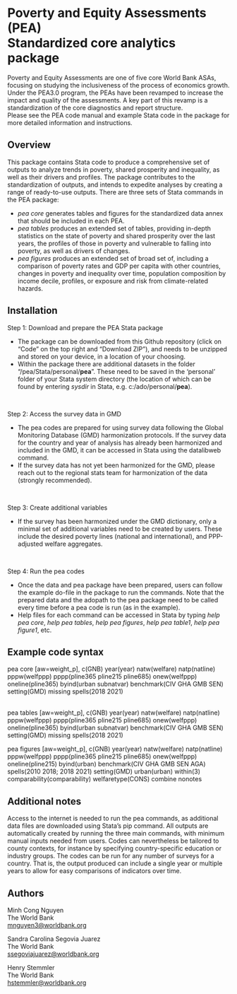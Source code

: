 # Poverty and Equity Assessments (PEA) <br/> Standardized core analytics package
Poverty and Equity Assessments are one of five core World Bank ASAs, focusing on studying the inclusiveness of the process of economics growth. Under the PEA3.0 program, the PEAs have been revamped to increase the impact and quality of the assessments. A key part of this revamp is a standardization of the core diagnostics and report structure. 
<br/>
Please see the PEA code manual and example Stata code in the package for more detailed information and instructions.

## Overview
This package contains Stata code to produce a comprehensive set of outputs to analyze trends in poverty, shared prosperity and inequality, as well as their drivers and profiles. The package contributes to the standardization of outputs, and intends to expedite analyses by creating a range of ready-to-use outputs.
There are three sets of Stata commands in the PEA package: 
* _pea core_ generates tables and figures for the standardized data annex that should be included in each PEA.
* _pea tables_ produces an extended set of tables, providing in-depth statistics on the state of poverty and shared prosperity over the last years, the profiles of those in poverty and vulnerable to falling into poverty, as well as drivers of changes.
* _pea figures_ produces an extended set of broad set of, including a comparison of poverty rates and GDP per capita with other countries, changes in poverty and inequality over time, population composition by income decile, profiles, or exposure and risk from climate-related hazards.

## Installation
Step 1: Download and prepare the PEA Stata package
* The package can be downloaded from this Github repository (click on “Code” on the top right and “Download ZIP”), and needs to be unzipped and stored on your device, in a location of your choosing.
* Within the package there are additional datasets in the folder “/pea/Stata/personal/**pea**”. These need to be saved in the ‘personal’ folder of your Stata system directory (the location of which can be found by entering _sysdir_ in Stata, e.g. c:/ado/personal/**pea**).
<br/>

Step 2: Access the survey data in GMD
* The pea codes are prepared for using survey data following the Global Monitoring Database (GMD) harmonization protocols. If the survey data for the country and year of analysis has already been harmonized and included in the GMD, it can be accessed in Stata using the datalibweb command.
* If the survey data has not yet been harmonized for the GMD, please reach out to the regional stats team for harmonization of the data (strongly recommended).
<br/>

Step 3: Create additional variables
* If the survey has been harmonized under the GMD dictionary, only a minimal set of additional variables need to be created by users. These include the desired poverty lines (national and international), and PPP-adjusted welfare aggregates.
<br/>

Step 4: Run the pea codes
* Once the data and pea package have been prepared, users can follow the example do-file in the package to run the commands. Note that the prepared data and the adopath to the pea package need to be called every time before a pea code is run (as in the example).
* Help files for each command can be accessed in Stata by typing _help pea core_, _help pea tables_, _help pea figures_, _help pea table1_, _help pea figure1_, etc.

## Example code syntax
pea core [aw=weight_p], c(GNB) year(year) 								natw(welfare) natp(natline) 								pppw(welfppp) pppp(pline365 pline215 pline685)					onew(welfppp) oneline(pline365)								byind(urban subnatvar) 								benchmark(CIV GHA GMB SEN)							setting(GMD) missing									spells(2018 2021)	
<br/>

pea tables [aw=weight_p], c(GNB)  year(year) 							natw(welfare) natp(natline) 								pppw(welfppp) pppp(pline365 pline215 pline685)					onew(welfppp) oneline(pline365)								byind(urban subnatvar) 									benchmark(CIV GHA GMB SEN)								setting(GMD) missing										spells(2018 2021)
<br/>

pea figures [aw=weight_p], c(GNB) year(year)							natw(welfare) natp(natline) 								pppw(welfppp) pppp(pline365 pline215 pline685) 					onew(welfppp) oneline(pline215) 								byind(urban) benchmark(CIV GHA GMB SEN AGA) 					spells(2010 2018; 2018 2021) 								setting(GMD) urban(urban)	within(3) 							comparability(comparability) welfaretype(CONS)					combine nonotes

## Additional notes
Access to the internet is needed to run the pea commands, as additional data files are downloaded using Stata’s pip command. All outputs are automatically created by running the three main commands, with minimum manual inputs needed from users. Codes can nevertheless be tailored to county contexts, for instance by specifying country-specific education or industry groups. The codes can be run for any number of surveys for a country. That is, the output produced can include a single year or multiple years to allow for easy comparisons of indicators over time.

## Authors
Minh Cong Nguyen <br/>
The World Bank  <br/>
mnguyen3@worldbank.org
<br/>

Sandra Carolina Segovia Juarez <br/>
The World Bank  <br/>
ssegoviajuarez@worldbank.org
<br/>

Henry Stemmler <br/>
The World Bank  <br/>
hstemmler@worldbank.org
